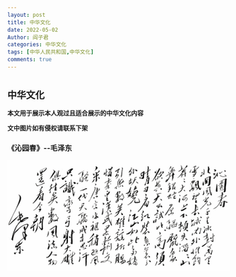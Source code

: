 ```yaml
---
layout: post
title: 中华文化
date: 2022-05-02
Author: 阎子君
categories: 中华文化
tags: [中华人民共和国,中华文化]
comments: true
---
```


#  

#  

## 中华文化

**本文用于展示本人观过且适合展示的中华文化内容**

**文中图片如有侵权请联系下架**

### 《沁园春》--毛泽东

<img src="/images/Pictures/mzd.png"/>

